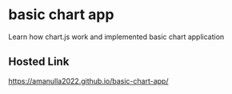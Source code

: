 # basic chart app
Learn how chart.js work and implemented basic chart application

## Hosted Link
https://amanulla2022.github.io/basic-chart-app/
